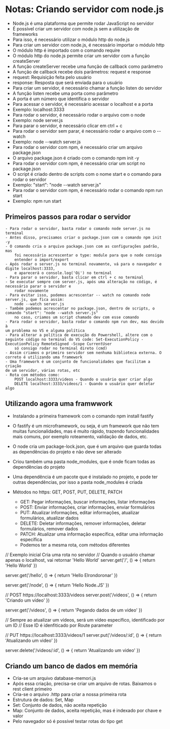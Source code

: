 
# Notas: Criando servidor com node.js
- Node.js é uma plataforma que permite rodar JavaScript no servidor
- É possível criar um servidor com node.js sem a utilização de frameworks
- Para isso, é necessário utilizar o módulo http do node.js
- Para criar um servidor com node.js, é necessário importar o módulo http
- O módulo http é importado com o comando require
- O módulo http do node.js permite criar um servidor com a função createServer
- A função createServer recebe uma função de callback como parâmetro
- A função de callback recebe dois parâmetros: request e response
- request: Requisição feita pelo usuário
- response: Resposta que será enviada para o usuário
- Para criar um servidor, é necessário chamar a função listen do servidor
- A função listen recebe uma porta como parâmetro
- A porta é um número que identifica o servidor
- Para acessar o servidor, é necessário acessar o localhost e a porta
- Exemplo: localhost:3333
- Para rodar o servidor, é necessário rodar o arquivo com o node
- Exemplo: node server.js
- Para parar o servidor, é necessário clicar em ctrl + c
- Para rodar o servidor sem parar, é necessário rodar o arquivo com o --watch
- Exemplo: node --watch server.js
- Para rodar o servidor com npm, é necessário criar um arquivo package.json
- O arquivo package.json é criado com o comando npm init -y
- Para rodar o servidor com npm, é necessário criar um script no package.json
- O script é criado dentro de scripts com o nome start e o comando para rodar o servidor
- Exemplo: "start": "node --watch server.js"
- Para rodar o servidor com npm, é necessário rodar o comando npm run start
- Exemplo: npm run start

## Primeiros passos para rodar o servidor
    - Para rodar o servidor, basta rodar o comando node server.js no terminal
    - Antes disso, precisamos criar o package.json com o comando npm init -y
    - O comando cria o arquivo package.json com as configurações padrão, mas
        foi necessário acrescentar o type: module para que o node consiga 
        entender o import/export
    - Após rodar o server.js no terminal novamente, vá para o navegador e 
    digite localhost:3333, 
        e aparecerá o console.log('Oi') no terminal
    - Para parar o servidor, basta clicar em ctrl + c no terminal
    - Se executar sempre com server.js, após uma alteração no código, é 
    necessário parar o servidor e 
        rodar novamente
    - Para evitar isso, podemos acrescentar -- watch no comando node 
    server.js, que fica assim: 
        node --watch server.js
    - Também podemos acrescentar no package.json, dentro de scripts, o 
    comando "start": "node --watch server.js"
        no caso, criamos um script chamado dev com esse comando
    - Para rodar o servidor, basta rodar o comando npm run dev, mas devido à 
    um problema no VS e alguma política
    - Para alterar a política de execução do Powershell, altere com o seguinte código no terminal do VS code: Set-ExecutionPolicy -ExecutionPolicy RemoteSigned -Scope CurrentUser
        só consigo rodar no terminal direto (cmd)
    - Assim criamos o primeiro servidor sem nenhuma biblioteca externa. O 
    correto é utilizando uma framework
    - Uma framework é um conjunto de funcionalidades que facilitam a criação 
    de um servidor, várias rotas, etc
    - Rota com métodos como: 
        POST localhost:3333/videos - Quando o usuário quer criar algo
        DELETE localhost:3333/videos/1 - Quando o usuário quer deletar algo

## Utilizando agora uma framwwork
 - Instalando a primeira framework com o comando npm install fastify
 - O fastify é um microframework, ou seja, é um framework que não tem muitas funcionalidades, 
mas é muito rápido, trazendo funcionalidades mais comuns, por exemplo roteamento, 
validação de dados, etc.
 - O node cria um package-lock.json, que é um arquivo que guarda todas as dependências do projeto e
 não deve ser alterado
 - Criou também uma pasta node_modules, que é onde ficam todas as dependências do projeto
 - Uma dependência é um pacote que é instalado no projeto, e pode ter outras dependências,
 por isso a pasta node_modules é criada

- Métodos no https: GET, POST, PUT, DELETE, PATCH
    -  GET: Pegar informações, buscar informações, listar informações
    - POST: Enviar informações, criar informações, enviar formulários
    - PUT: Atualizar informações, editar informações, atualizar formulários, atualizar dados
    - DELETE: Deletar informações, remover informações, deletar formulários, remover dados
    - PATCH: Atualizar uma informação específica, editar uma informação específica
    - Podemos ter a mesma rota, com métodos diferentes


// Exemplo inicial Cria uma rota no servidor
// Quando o usuário chamar apenas o localhost, vai retornar 'Hello World'
server.get('/', () => {
    return 'Hello World'
})

server.get('/hello', () => {
    return 'Hello Elrondoronar'
})

server.get('/node', () => {
    return 'Hello Node.JS'
})

// POST https://localhost:3333/videos
server.post('/videos', () => {
    return 'Criando um vídeo'
})

server.get('/videos', () => {
    return 'Pegando dados de um video'
})

// Sempre ao atualizar um vídeos, será um vídeo específico, identificado por um ID
// Esse ID é idenfiticado por Route parameter 

// PUT https://localhost:3333/videos/1
server.put('/videos/:id', () => {
    return 'Atualizando um video'
})

server.delete('/videos/:id', () => {
    return 'Atualizando um video'
})

 ## Criando um banco de dados em memória
 - Cria-se um arquivo database-memori.js
 - Após essa criação, precisa-se criar um arquivo de rotas. Baixamos o rest client primeiro
 - Cria-se o arquivo .http para criar a nossa primeira rota
 - Estrutura de dados: Set, Map
 - Set: Conjunto de dados, não aceita repetição
 - Map: Conjunto de dados, aceita repetição, mas é indexado por chave e valor
 - Pelo navegador só é possível testar rotas do tipo get
